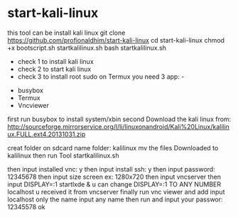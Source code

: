 # start-kali-linux
this tool can be install kali linux
git clone https://github.com/profionaldhim/start-kali-linux
cd start-kali-linux
chmod +x bootscript.sh startkalilinux.sh
bash startkalilinux.sh
* check 1 to install kali linux
* check 2 to start kali linux
* check 3 to install root sudo on Termux
you need 3 app: -

- busybox
- Termux
- Vncviewer

first run busybox to install system/xbin
second Download the kali linux from: 
http://sourceforge.mirrorservice.org/l/li/linuxonandroid/Kali%20Linux/kalilinux.FULL.ext4.20131031.zip 

creat folder on sdcard name folder:  kalilinux
mv the files Downloaded to kalilinux 
then run Tool startkalilinux.sh

then input installed vnc:  y
then input install ssh:  y
then input password: 12345678
then input size screen ex: 1280x720
then input vncserver 
then input DISPLAY=:1 startlxde &
u can change DISPLAY=:1 TO ANY NUMBER localhost u received it from vncserver
finally run vnc viewer and add input localhost only
the name input any name 
then run and input your passwor:  12345578
ok
